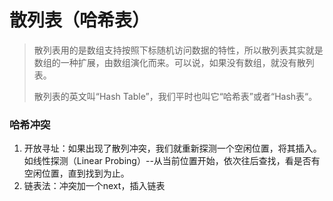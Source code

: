 # 散列表（哈希表）

> 散列表用的是数组支持按照下标随机访问数据的特性，所以散列表其实就是数组的一种扩展，由数组演化而来。可以说，如果没有数组，就没有散列表。
>
> 散列表的英文叫“Hash Table”，我们平时也叫它“哈希表”或者“Hash表“。



### 哈希冲突

1. 开放寻址：如果出现了散列冲突，我们就重新探测一个空闲位置，将其插入。如线性探测（Linear Probing）--从当前位置开始，依次往后查找，看是否有空闲位置，直到找到为止。
2. 链表法：冲突加一个next，插入链表

